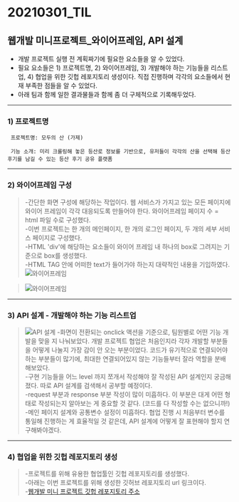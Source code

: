 20210301\_TIL
==============
웹개발 미니프로젝트_와이어프레임, API 설계
----------------------------------------

-   개발 프로젝트 실행 전 계획짜기에 필요한 요소들을 알 수 있었다.
-   필요 요소들은 1) 프로젝트명, 2) 와이어프레임, 3) 개발해야 하는 기능들을 리스트업, 4) 협업을 위한 깃헙 레포지토리 생성이다. 직접 진행하며 각각의 요소들에서 현재 부족한 점들을 알 수 있었다.
-   아래 팀과 함께 일한 결과물들과 함께 좀 더 구체적으로 기록해두었다.

---


### **1) 프로젝트명**
```
 프로젝트명: 모두의 산 (가제)
 
 기능 소개: 미리 크롤링해 놓은 등산로 정보를 기반으로, 유저들이 각각의 산을 선택해 등산 후기를 남길 수 있는 등산 후기 공유 플랫폼
 ```

---


### **2) 와이어프레임 구성**
   > -간단한 화면 구성에 해당하는 작업이다. 웹 서비스가 가지고 있는 모든 페이지에 와이어 프레임이 각각 대응되도록 만들어야 한다. 와이어프레임 페이지 수 = html 파일 수로 구성했다.  
   > -이번 프로젝트는 한 개의 메인페이지, 한 개의 로그인 페이지, 두 개의 세부 서비스 페이지로 구성했다.  
   > -HTML 'div'에 해당하는 요소들이 와이어 프레임 내 하나의 box로 그려지는 기준으로 box를 생성했다.  
   > -HTML TAG 안에 어떠한 text가 들어가야 하는지 대략적인 내용을 기입하였다.  
>![와이어프레임](https://img1.daumcdn.net/thumb/R1280x0/?scode=mtistory2&fname=https%3A%2F%2Fblog.kakaocdn.net%2Fdn%2FbDBOrf%2FbtqYN02s3G6%2FWiijGd7W4ZkXSTDutIiRnk%2Fimg.png)

>![와이어프레임](https://img1.daumcdn.net/thumb/R1280x0/?scode=mtistory2&fname=https%3A%2F%2Fblog.kakaocdn.net%2Fdn%2F5WgSF%2FbtqY2tCcL0e%2FevgkCVRNeKbKs1vY9bvGo0%2Fimg.png)

---


### **3) API 설계 - 개발해야 하는 기능 리스트업**
>![API 설계](https://img1.daumcdn.net/thumb/R1280x0/?scode=mtistory2&fname=https%3A%2F%2Fblog.kakaocdn.net%2Fdn%2Fcq4TWw%2FbtqYW2FbjsY%2FN3wReEJfgKp3ubCVj4yp6k%2Fimg.png)
>   -화면이 전환되는 onclick 액션을 기준으로, 팀원별로 어떤 기능 개발을 맞을 지 나눠보았다. 개발 프로젝트 협업은 처음인지라 각자 개발할 부분들을 어떻게 나눌지 가장 감이 안 오는 부분이었다. 코드가 유기적으로 연결되어야 하는 부분들이 많기에, 최대한 연결되어있지 않는 기능들부터 잘라 역할을 분배해보았다.  
>   -구현 기능들을 어느 level 까지 쪼개서 작성해야 잘 작성된 API 설계인지 궁금해졌다. 따로 API 설계를 검색해서 공부할 예정이다.  
>   -request 부분과 response 부분 작성이 많이 미흡하다. 이 부분은 대게 어떤 형태로 작성되는지 알아보는 게 중요할 것 같다. (코드를 다 작성할 수는 없으니까!)  
>   -메인 페이지 설계와 공통변수 설정이 미흡하다. 협업 진행 시 처음부터 변수를 통일해 진행하는 게 효율적일 것 같은데, API 설계에 어떻게 잘 표현해야 할지 연구해봐야겠다.  

---


### **4) 협업을 위한 깃헙 레포지토리 생성**
>   -프로젝트를 위해 유용한 협업툴인 깃헙 레포지토리를 생성했다.  
>   -아래는 이번 프로젝트를 위해 생성한 깃허브 레포지토리 url 링크이다.  
>   -[웹개발 미니 프로젝트 깃헙 레포지토리 주소](https://github.com/joychae/hh99_Webproject_w1.git)  